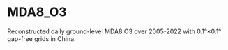 # MDA8_O3

Reconstructed daily ground-level MDA8 O3 over 2005-2022 with 0.1°×0.1° gap-free grids in China.
